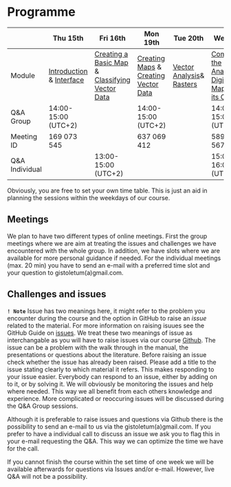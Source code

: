 # Programme 

||Thu 15th|Fri 16th|Mon 19th|Tue 20th|Wed 21st|Thu 22nd 
|-----|-----|-----|-----|-----|-----|-----|
|Module|[Introduction](https://github.com/Toletum-Network/AutumnSchool_2020/blob/master/Training_Manual/1.%20Course%20Introduction.md) & [Interface](https://github.com/Toletum-Network/AutumnSchool_2020/blob/master/Training_Manual/2.%20Module:_The_Interface.md)|[Creating a Basic Map](https://github.com/Toletum-Network/AutumnSchool_2020/blob/master/Training_Manual/3.%20Module:_Creating_a_Basic_Map.md) & [Classifying Vector Data](https://github.com/Toletum-Network/AutumnSchool_2020/blob/master/Training_Manual/4.%20Module:%20Classifying%20Vector%20Data.md)|[Creating Maps](https://github.com/Toletum-Network/AutumnSchool_2020/blob/master/Training_Manual/5.%20Module:%20Creating%20Maps.md) & [Creating Vector Data](https://github.com/Toletum-Network/AutumnSchool_2020/blob/master/Training_Manual/6.%20Module:%20Creating%20Vector%20Data.md)|[Vector Analysis](https://github.com/Toletum-Network/AutumnSchool_2020/blob/master/Training_Manual/7.%20Module:%20Vector%20Analysis.md)& [Rasters](https://github.com/Toletum-Network/AutumnSchool_2020/blob/master/Training_Manual/8.%20Module:%20Rasters.md)| [Completing the Analysis](https://github.com/Toletum-Network/AutumnSchool_2020/blob/master/Training_Manual/9.%20Module:%20Completing%20the%20Analysis.md) & [Digitizing a Map and its Content](https://github.com/Toletum-Network/AutumnSchool_2020/blob/master/Training_Manual/10.%20Module:_Digitizing_a_Map_and_its_Content.md)| [Spatial Analyses](https://github.com/Toletum-Network/AutumnSchool_2020/blob/master/Training_Manual/11.%20Module:_First_Analyses.md) & [Site Catchment](https://github.com/Toletum-Network/AutumnSchool_2020/blob/master/Training_Manual/12.%20Module:_Site_Catchment.md)|
|Q&A Group|14:00-15:00 (UTC+2)||14:00-15:00 (UTC+2)| |14:00-15:00 (UTC+2)|14:00-15:00 (UTC+2)| |
|Meeting ID|169 073 545||637 069 412| |589 094 567|717 000 435| |
|Q&A Individual| |13:00-15:00 (UTC+2)| | |15:00-16:00 (UTC+2)| |

Obviously, you are free to set your own time table. This is just an aid in planning the sessions within the weekdays of our course. 

## Meetings
We plan to have two different types of online meetings. First the group meetings where we are aim at treating the issues and challenges we have encountered with the whole group. In addition, we have slots where we are available for more personal guidance if needed. For the individual meetings (max. 20 min) you have to send an e-mail with a preferred time slot and your question to gistoletum(a)gmail.com. 

## Challenges and issues 
**``! Note``** Issue has two meanings here, it might refer to the problem you encounter during the course and the option in GitHub to raise an _issue_ related to the material. For more information on raising isuues see the GitHub Guide on [issues](https://guides.github.com/features/issues/). We treat these two meanings of issue as interchangable as you will have to raise issues via our course [Github](https://github.com/Toletum-Network/AutumnSchool_2020/issues). The issue can be a problem with the walk through in the manual, the presentations or questions about the literature. Before raising an issue check whether the issue has already been raised. Please add a title to the issue stating clearly to which material it refers. This makes responding to your issue easier.
Everybody can respond to an issue, either by adding on to it, or by solving it. We will obviously be monitoring the issues and help where needed. This way we all benefit from each others knowledge and experience. 
More complicated or reoccuring issues will be discussed during the Q&A Group sessions. 

Although it is preferable to raise issues and questions via Github there is the possibility to send an e-mail to us via the gistoletum(a)gmail.com.
If you prefer to have a individual call to discuss an issue we ask you to flag this in your e-mail requesting the Q&A. This way we can optimize the time we have for the call.

If you cannot finish the course within the set time of one week we will be available afterwards for questions via Issues and/or e-mail. However, live Q&A will not be a possibility.
